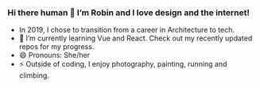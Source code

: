 ### Hi there human 👋 I’m Robin and I love design and the internet!
 
- In 2019, I chose to transition from a career in Architecture to tech.
- 🌱 I’m currently learning Vue and React. Check out my recently updated repos for my progress.   
- 😄 Pronouns: She/her
- ⚡ Outside of coding, I enjoy photography, painting, running and climbing. 
